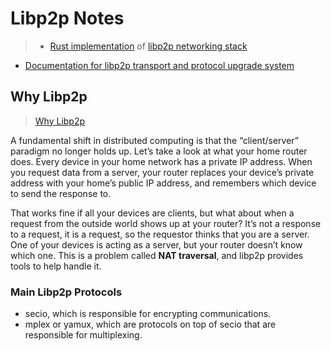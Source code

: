 # Libp2p Notes
> * [Rust implementation](https://github.com/libp2p/rust-libp2p) of [libp2p networking stack](https://libp2p.io)

* [Documentation for libp2p transport and protocol upgrade system](https://github.com/tomaka/libp2p-rs/blob/7aacb081d2e7db05b17c932370c926bb5e0d6230/libp2p-swarm/README.md)

## Why Libp2p
> [Why Libp2p](https://www.parity.io/why-libp2p/)

A fundamental shift in distributed computing is that the “client/server” paradigm no longer holds up. Let’s take a look at what your home router does. Every device in your home network has a private IP address. When you request data from a server, your router replaces your device’s private address with your home’s public IP address, and remembers which device to send the response to.

That works fine if all your devices are clients, but what about when a request from the outside world shows up at your router? It’s not a response to a request, it is a request, so the requestor thinks that you are a server. One of your devices is acting as a server, but your router doesn’t know which one. This is a problem called **NAT traversal**, and libp2p provides tools to help handle it.

### Main Libp2p Protocols
* secio, which is responsible for encrypting communications.
* mplex or yamux, which are protocols on top of secio that are responsible for multiplexing.
